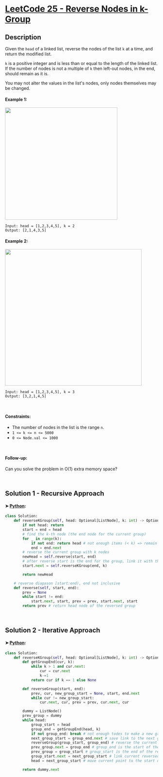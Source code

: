 
# [LeetCode 25 - Reverse Nodes in k-Group](https://leetcode.com/problems/rotate-list/description/)


## Description

Given the `head` of a linked list, reverse the nodes of the list `k` at a time, and return the modified list.

`k` is a positive integer and is less than or equal to the length of the linked list. If the number of nodes is not a multiple of `k` then left-out nodes, in the end, should remain as it is.

You may not alter the values in the list's nodes, only nodes themselves may be changed.


#### Example 1:

<img alt="" src="https://assets.leetcode.com/uploads/2020/10/03/reverse_ex1.jpg" style="width: 370px;" />

```
Input: head = [1,2,3,4,5], k = 2
Output: [2,1,4,3,5]
```

#### Example 2:

<img alt="" src="https://assets.leetcode.com/uploads/2020/10/03/reverse_ex2.jpg" style="width: 450px;" />

```
Input: head = [1,2,3,4,5], k = 3
Output: [3,2,1,4,5]
```

<br/>

#### Constraints:
  * The number of nodes in the list is the range `n`.
  * `1 <= k <= n <= 5000`
  * `0 <= Node.val <= 1000`

<br/>

#### Follow-up: 
Can you solve the problem in O(1) extra memory space?

<br/>

## Solution 1 - Recursive Approach

#### ➤ [Python](https://leetcode.com/problems/reverse-nodes-in-k-group/solutions/3521559/python3-iterative-recursive-solutions):
```python
class Solution:
    def reverseKGroup(self, head: Optional[ListNode], k: int) -> Optional[ListNode]:
        if not head: return
        start = end = head
        # find the k-th node (the end node for the current group)
        for _ in range(k):
            if not end: return head # not enough items (< k) => remain the order
            end = end.next
        # reverse the current group with k nodes
        newHead = self.reverse(start, end)
        # after reverse start is the end for the group, link it with the next reversed group
        start.next = self.reverseKGroup(end, k)

        return newHead

    # reverse diapason [start:end), end not inclusive
    def reverse(self, start, end):
        prev = None
        while start != end:
            start.next, start, prev = prev, start.next, start
        return prev # return head node of the reversed group
```

<br/>

## Solution 2 - Iterative Approach
#### ➤ [Python](https://leetcode.com/problems/reverse-nodes-in-k-group/solutions/3521559/python3-iterative-recursive-solutions):
``` python
class Solution:
    def reverseKGroup(self, head: Optional[ListNode], k: int) -> Optional[ListNode]:
        def getGroupEnd(cur, k):
            while k > 1 and cur.next:
                cur = cur.next 
                k-=1
            return cur if k == 1 else None

        def reverseGroup(start, end):
            prev, cur, new_group_start = None, start, end.next
            while cur != new_group_start:
                cur.next, cur, prev = prev, cur.next, cur  

        dummy = ListNode()
        prev_group = dummy
        while head:
            group_start = head
            group_end = getGroupEnd(head, k)
            if not group_end: break # not enough todes to make a new group
            next_group_start = group_end.next # save link to the next group start
            reverseGroup(group_start, group_end) # reverse the current group
            prev_group.next = group_end # group_end is the start of the reversed group
            prev_group = group_start # group_start is the end of the reversed group
            group_start.next = next_group_start # link current reversed group with the next group
            head = next_group_start # move current point to the start of the next group

        return dummy.next        

```
<!-- end -->
